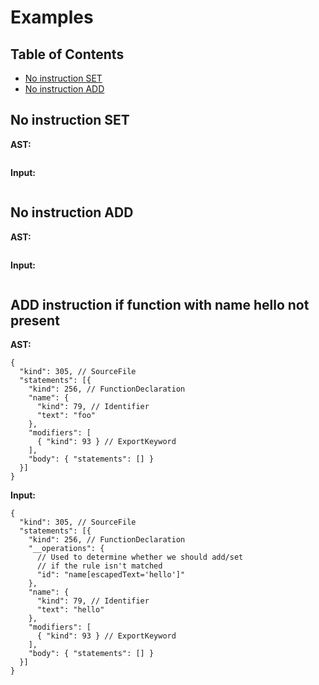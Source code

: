 # Examples

## Table of Contents

- [No instruction SET](no-instruction-set)
- [No instruction ADD](no-instruction-add)

## No instruction SET

**AST:**

```jsonc
```

**Input:**

```jsonc
```

## No instruction ADD

**AST:**

```jsonc
```

**Input:**

```jsonc
```

## ADD instruction if function with name hello not present

**AST:**

```jsonc
{
  "kind": 305, // SourceFile
  "statements": [{
    "kind": 256, // FunctionDeclaration
    "name": {
      "kind": 79, // Identifier
      "text": "foo"
    },
    "modifiers": [
      { "kind": 93 } // ExportKeyword
    ],
    "body": { "statements": [] }
  }]
}
```

**Input:**

```jsonc
{
  "kind": 305, // SourceFile
  "statements": [{
    "kind": 256, // FunctionDeclaration
    "__operations": {
      // Used to determine whether we should add/set
      // if the rule isn't matched
      "id": "name[escapedText='hello']"
    },
    "name": {
      "kind": 79, // Identifier
      "text": "hello"
    },
    "modifiers": [
      { "kind": 93 } // ExportKeyword
    ],
    "body": { "statements": [] }
  }]
}
```
